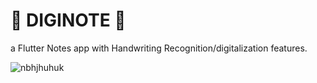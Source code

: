 # 🚧 DIGINOTE 🚧

a Flutter Notes app with Handwriting Recognition/digitalization features.

![nbhjhuhuk](https://github.com/omar546/diginote/assets/71936776/bfe71bfa-f85b-4e1c-8296-78e384abebaf)
